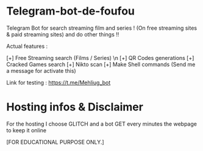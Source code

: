# Telegram-bot-de-foufou

Telegram Bot for search streaming film and series ! (On free streaming sites & paid streaming sites) and do other things !!

Actual features : 

  [+] Free Streaming search (Films / Series) \n
  [+] QR Codes generations
  [+] Cracked Games search
  [+] Nikto scan
  [+] Make Shell commands (Send me a message for activate this)

Link for testing : https://t.me/Mehliug_bot



# Hosting infos & Disclaimer

For the hosting I choose GLITCH and a bot GET every minutes the webpage to keep it online


[FOR EDUCATIONAL PURPOSE ONLY.]
